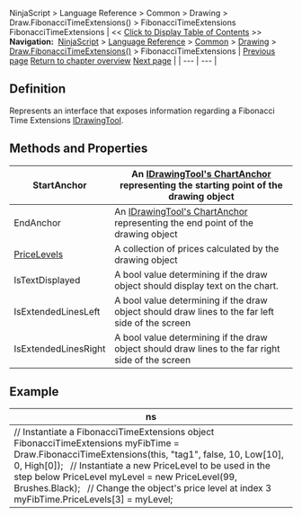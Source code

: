﻿
NinjaScript \> Language Reference \> Common \> Drawing \> Draw.FibonacciTimeExtensions() \> FibonacciTimeExtensions
FibonacciTimeExtensions
| \<\< [Click to Display Table of Contents](fibonaccitimeextensions.md) \>\> **Navigation:**     [NinjaScript](ninjascript.md) \> [Language Reference](language_reference_wip.md) \> [Common](common.md) \> [Drawing](drawing.md) \> [Draw.FibonacciTimeExtensions()](draw_fibonaccitimeextensions.md) \> FibonacciTimeExtensions | [Previous page](draw_fibonaccitimeextensions.md) [Return to chapter overview](draw_fibonaccitimeextensions.md) [Next page](draw_gannfan.md) |
| --- | --- |
## Definition
Represents an interface that exposes information regarding a Fibonacci Time Extensions [IDrawingTool](idrawingtool.md).
 
## Methods and Properties
| StartAnchor | An [IDrawingTool's ChartAnchor](idrawingtool.htm#chartanchor) representing the starting point of the drawing object |
| --- | --- |
| EndAnchor | An [IDrawingTool's ChartAnchor](idrawingtool.htm#chartanchor) representing the end point of the drawing object |
| [PriceLevels](pricelevels.md) | A collection of prices calculated by the drawing object |
| IsTextDisplayed | A bool value determining if the draw object should display text on the chart. |
| IsExtendedLinesLeft | A bool value determining if the draw object should draw lines to the far left side of the screen |
| IsExtendedLinesRight | A bool value determining if the draw object should draw lines to the far right side of the screen |
## 
## 
## Example
| ns |
| --- |
| // Instantiate a FibonacciTimeExtensions object FibonacciTimeExtensions myFibTime \= Draw.FibonacciTimeExtensions(this, "tag1", false, 10, Low\[10], 0, High\[0]);   // Instantiate a new PriceLevel to be used in the step below PriceLevel myLevel \= new PriceLevel(99, Brushes.Black);   // Change the object's price level at index 3 myFibTime.PriceLevels\[3] \= myLevel; |

